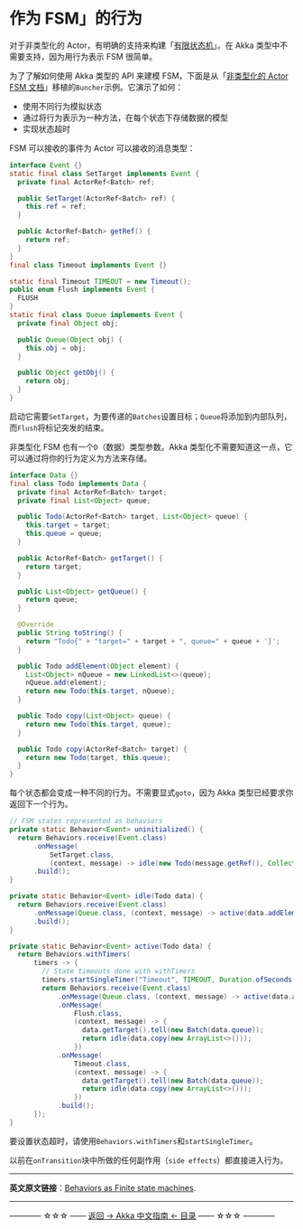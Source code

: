 # 作为 FSM」的行为

对于非类型化的 Actor，有明确的支持来构建「[有限状态机](https://doc.akka.io/docs/akka/current/fsm.html)」。在 Akka 类型中不需要支持，因为用行为表示 FSM 很简单。

为了了解如何使用 Akka 类型的 API 来建模 FSM，下面是从「[非类型化的 Actor FSM 文档](https://doc.akka.io/docs/akka/current/fsm.html)」移植的`Buncher`示例。它演示了如何：

- 使用不同行为模拟状态
- 通过将行为表示为一种方法，在每个状态下存储数据的模型
- 实现状态超时

FSM 可以接收的事件为 Actor 可以接收的消息类型：

```java
interface Event {}
static final class SetTarget implements Event {
  private final ActorRef<Batch> ref;

  public SetTarget(ActorRef<Batch> ref) {
    this.ref = ref;
  }

  public ActorRef<Batch> getRef() {
    return ref;
  }
}
final class Timeout implements Event {}

static final Timeout TIMEOUT = new Timeout();
public enum Flush implements Event {
  FLUSH
}
static final class Queue implements Event {
  private final Object obj;

  public Queue(Object obj) {
    this.obj = obj;
  }

  public Object getObj() {
    return obj;
  }
}
```

启动它需要`SetTarget`，为要传递的`Batches`设置目标；`Queue`将添加到内部队列，而`Flush`将标记突发的结束。

非类型化 FSM 也有一个`D`（数据）类型参数。Akka 类型化不需要知道这一点，它可以通过将你的行为定义为方法来存储。

```java
interface Data {}
final class Todo implements Data {
  private final ActorRef<Batch> target;
  private final List<Object> queue;

  public Todo(ActorRef<Batch> target, List<Object> queue) {
    this.target = target;
    this.queue = queue;
  }

  public ActorRef<Batch> getTarget() {
    return target;
  }

  public List<Object> getQueue() {
    return queue;
  }

  @Override
  public String toString() {
    return "Todo{" + "target=" + target + ", queue=" + queue + '}';
  }

  public Todo addElement(Object element) {
    List<Object> nQueue = new LinkedList<>(queue);
    nQueue.add(element);
    return new Todo(this.target, nQueue);
  }

  public Todo copy(List<Object> queue) {
    return new Todo(this.target, queue);
  }

  public Todo copy(ActorRef<Batch> target) {
    return new Todo(target, this.queue);
  }
}
```

每个状态都会变成一种不同的行为。不需要显式`goto`，因为 Akka 类型已经要求你返回下一个行为。

```java
// FSM states represented as behaviors
private static Behavior<Event> uninitialized() {
  return Behaviors.receive(Event.class)
      .onMessage(
          SetTarget.class,
          (context, message) -> idle(new Todo(message.getRef(), Collections.emptyList())))
      .build();
}

private static Behavior<Event> idle(Todo data) {
  return Behaviors.receive(Event.class)
      .onMessage(Queue.class, (context, message) -> active(data.addElement(message)))
      .build();
}

private static Behavior<Event> active(Todo data) {
  return Behaviors.withTimers(
      timers -> {
        // State timeouts done with withTimers
        timers.startSingleTimer("Timeout", TIMEOUT, Duration.ofSeconds(1));
        return Behaviors.receive(Event.class)
            .onMessage(Queue.class, (context, message) -> active(data.addElement(message)))
            .onMessage(
                Flush.class,
                (context, message) -> {
                  data.getTarget().tell(new Batch(data.queue));
                  return idle(data.copy(new ArrayList<>()));
                })
            .onMessage(
                Timeout.class,
                (context, message) -> {
                  data.getTarget().tell(new Batch(data.queue));
                  return idle(data.copy(new ArrayList<>()));
                })
            .build();
      });
}
```

要设置状态超时，请使用`Behaviors.withTimers`和`startSingleTimer`。

以前在`onTransition`块中所做的任何副作用（`side effects`）都直接进入行为。


----------

**英文原文链接**：[Behaviors as Finite state machines](https://doc.akka.io/docs/akka/current/typed/fsm.html).



----------
———— ☆☆☆ —— [返回 -> Akka 中文指南 <- 目录](https://github.com/guobinhit/akka-guide/blob/master/README.md) —— ☆☆☆ ————